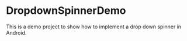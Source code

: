 DropdownSpinnerDemo
===================

This is a demo project to show how to implement a drop down spinner in Android.